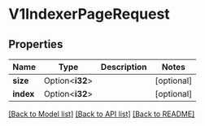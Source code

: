 # V1IndexerPageRequest

## Properties

| Name      | Type            | Description | Notes      |
| --------- | --------------- | ----------- | ---------- |
| **size**  | Option<**i32**> |             | [optional] |
| **index** | Option<**i32**> |             | [optional] |

[[Back to Model list]](../README.md#documentation-for-models) [[Back to API list]](../README.md#documentation-for-api-endpoints) [[Back to README]](../README.md)
